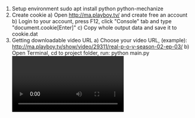 1. Setup environment
	sudo apt install python python-mechanize
2. Create cookie
	a) Open http://ma.playboy.tv/ and create free an account
	b) Login to your account, press F12, click "Console" tab
	    and type "document.cookie[Enter]"
	c) Copy whole output data and save it to cookie.dat
3. Getting downloadable video URL
	a) Choose your video URL, (example):
	  http://ma.playboy.tv/show/video/29311/real-p-o-v-season-02-ep-03/
	b) Open Terminal, cd to project folder, run:
	  python main.py <video URL>
	c) Press y[Enter] if the code find downloadable URL and wait
	   Or copy download link and download by your application
